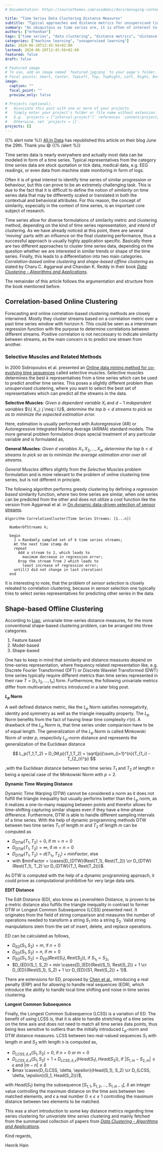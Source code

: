 ```yaml
---
# Documentation: https://sourcethemes.com/academic/docs/managing-content/

title: "Time Series Data Clustering Distance Measures"
subtitle: "Typical approaches and distance metrics for unsupervised time series clustering"
summary: "As ubiquitous as time series are, it is often of interest to identify clusters of similar time series in order to gain better insight into the structure of the available data. However, unsupervised learning from time series data has its own stumbling blocks. For this reason, the following article presents some helpful time series specific distance metrics and basic procedures to work successfully with time series data."
authors: ["mrhenhan"]
tags: ["time series", "data clustering", "distance metrics", "distance measures", "unsupervised learning", "machine learning"]
categories: ["machine learning", "unsupervised learning"]
date: 2020-06-20T12:45:56+02:00
lastmod: 2020-06-20T12:45:56+02:00
featured: false
draft: false

# Featured image
# To use, add an image named `featured.jpg/png` to your page's folder.
# Focal points: Smart, Center, TopLeft, Top, TopRight, Left, Right, BottomLeft, Bottom, BottomRight.
image:
  caption: ""
  focal_point: ""
  preview_only: false

# Projects (optional).
#   Associate this post with one or more of your projects.
#   Simply enter your project's folder or file name without extension.
#   E.g. `projects = ["internal-project"]` references `content/project/deep-learning/index.md`.
#   Otherwise, set `projects = []`.
projects: []
---
```

{{% alert note %}}
[All.In Data](https://www.all-in-data.de/de/data-analytics/time-series-data-clustering-distance-measures/) has republished this article on their blog June the 29th. Thank you :smile:
{{% /alert %}}

Time series data is nearly everywhere and actually most data can be modeled in form of a time series. Typical representatives from the category time series data are stock quotation or tick data, medical data, e.g. EEG readings, or even data from machine state monitoring in form of logs.

Often it is of great interest to identify time series of similar progression or behaviour, but this can prove to be an extremely challenging task. This is due to the fact that it is difficult to define the notion of _similarity_ on time series data that may be differently scaled or translated in both the contextual and behavioral attributes. For this reason, the concept of similarity, especially in the context of time series, is an important core subject of research.

Time series allow for diverse formulations of similarity metric and clustering method, depending on the kind of time series representation, and intend of clustering. As we have already noticed at this point, there are several 'moving' parts with an influence on the final clustering performance, thus a successful approach is usually highly application specific. Basically there are two different approaches to cluster time series data, depending on the question whether we are interested in similar trends or shape of the time series. Finally, this leads to a differentiation into two main categories. _Correlation-based online clustering_ and _shape-based offline clustering_ as stated by Charu C. Aggarwal and Chandan K. Reddy in their book [_Data Clustering - Algorithms and Applications_](http://charuaggarwal.net/clusterbook.pdf).

The remainder of this article follows the argumentation and structure from the book mentioned before.

## Correlation-based Online Clustering

Forecasting and online correlation-based clustering methods are closely interwined. Mostly they cluster streams based on a correlation metric over a past time series window with horizon $h$. This could be seen as a interstream regression function with the purpose to determine correlations between different streams. Positive correlation is not neccessary to indicate similarity between streams, as the main concern is to predict one stream from another.

### Selective Muscles and Related Methods

In 2000 Sidiropoulos et al. presented an [Online data mining method for co-evolving time sequences](https://ieeexplore.ieee.org/document/839383) called selective muscles. Selective muscles determines the best $k$ representatives from a time series which can be used to predict another time series. This poses a slightly different problem than unsupervised clustering, where you want to select the best set of representatives which can predict all the streams in the data.

**Selective Muscles**: _Given a dependent variable_ $X_i$ and $d - 1$ _independent variables_ $\\{ X_j: j \neq i \\}$, _determine the top_ $b < d$ _streams to pick so as to minimize the expected estimation error._

Here, estimation is usually performed with Autoregressive (AR) or Autoregressive Integrated Moving Average (ARIMA) standard models. The more general problem formulation drops special treatment of any particular variable and is formulated as,

**General Muscles**: _Given_ $d$ _variables_ $X_1, X_2, ..., X_d$, _determine the top_ $b < d$ _streams to pick so as to minimize the average estimation error over all streams._

_General Muscles_ differs slightly from the _Selective Muscles_ problem formulation and is more relevant to the problem of online clustering time series, but is not different in principle.

The following algorithm performs greedy clustering by defining a _regression based_ similarity function, where two time series are similar, when one series can be predicted from the other and does not utilize a cost function like the version from Aggarwal et al. in [On dynamic data-driven selection of sensor streams](https://dl.acm.org/doi/10.1145/2020408.2020595).

```
Algorithm CorrelationCluster(Time Series Streams: [1...n])
 
  NumberOfStreams k;
  
  begin
    J = Randomly sampled set of k time series streams;
    At the next time stamp do
    repeat
      Add a stream to J, which leads to
        maximum decrease in regression error;
      Drop the stream from J which leads to
        least increase of regression error;
    until(J did not change in last iteration)
  end
```

It is interesting to note, that the problem of _sensor selection_ is closely releated to correlation clustering, because in sensor selection one typically tries to select series representatives for predicting other series in the data.

## Shape-based Offline Clustering

According to [Liao](https://dl.acm.org/doi/10.1016/j.patcog.2005.01.025), univariate time-series distance measures, for the more conventional shape-based clustering problem, can be arranged into three categories.

1. Feature based
2. Model-based
3. Shape-based

One has to keep in mind that similarity and distance measures depend on time-series representation, where frequency related representation like, e.g. Discrete Fourier Transformed (DFT) or Discrete Wavelet Transformed (DWT) time series typically require different metrics than time series represented in their raw $T = [t_1, t_2, ..., t_n]$ form. Furthermore, the following univariate metrics differ from multivariate metrics introduced in a later blog post.

**$L_p$ Norm**

A well defined distance metric, like the $L_p$ Norm satisfies nonnegativity, identity and symmetry as well as the triangle inequality property. The $L_p$ Norm benefits from the fact of having linear time complexity $\mathcal{O}(n)$. A drawback of the $L_p$ Norm is, that time series under comparison have to be of equal length. The generalization of the $L_p$ Norm is called Minkowski Norm of order $p$, respectivly $L_p$-norm distance and represents the generalization of the Euclidean distance

$$
L_p(T_1,T_2) = D_{M,p}(T_1,T_2) = \sqrt[p]{\sum_{i=1}^{n}(T_{1_i} - T_{2_i})^p}
$$

,with the Euclidean distance between two time series $T_1$ and $T_2$ of length $n$ being a special case of the Minkowski Norm with $p=2$.

**Dynamic Time Warping Distance**

Dynamic Time Warping (DTW) cannot be considered a norm as it does not fulfill the triangle inequality but usually performs better than the $L_p$ norm, as it realizes a one-to-many mapping between points and therefor allows for time-shifting capturing similar shapes even if they have a time-phase difference. Furthermore, DTW is able to handle different sampling intervals of a time series. With the help of dynamic programming methods DTW between two time series $T_1$ of length $m$ and $T_2$ of length $m$ can be computed as

- $D_{DTW}(T_1,T_2) = 0$, if $m = n = 0$
- $D_{DTW}(T_1,T_2) = \infty$, if $m = n = 0$
- $D_{DTW}(T_1,T_2) = d(T_{1_1}, T_{2_1}) + minFactor$, else
- with $minFactor = \cases\{D_{DTW}(Rest(T_1), Rest(T_2)) \cr D_{DTW}(Rest(T_1), T_2) \cr D_{DTW}(T_1, Rest(T_2))}$.

As DTW is computed with the help of a dynamic programming approach, it could prove as computational prohibitive for very large data sets.

**EDIT Distance**

The Edit Distance (ED), also know as Levenshtein Distance, is proven to be a metric distance also fulfills the triangle inequality in contrast to former DTW or Longest Common Subsequence (LCSS) presented next. It originates from the field of string comparison and measures the number of operations needed to transform a string $S_1$ into a string $S_2$. Valid string manipulations stem from the set of insert, delete, and replace operations.

ED can be calculated as follows,

- $D_{ED}(S_1, S_2) = m$, if $n = 0$
- $D_{ED}(S_1, S_2) = n$, if $m = 0$
- $D_{ED}(S_1, S_2) = D_{ED}(Rest(S_1), Rest(S_2))$, if $S_{1_1} = S_{2_1}$
- $D_{ED}(S_1, S_2) = min \cases\{D_{ED}(Rest(S_1), Rest(S_2)) + 1 \cr D_{ED}(Rest(S_1), S_2) + 1 \cr D_{ED}(S1, Rest(S_2)) + 1}$.

There are extensions for ED, proposed by [Chen et al.](https://dl.acm.org/doi/10.1145/1066157.1066213), introducing a real penalty (ERP) and for allowing to handle real sequences (EDR), which introduce the ability to handle local time shifting and noise in time series clustering.

**Longest Common Subsequence**

Finally, the Longest Common Subsequence (LCSS) is a variation of ED. The benefit of using LCSS is, that it is able to handle stretching of a time series on the time axis and does not need to match all time series data points, thus being less sensitive to outliers than the initially introduced $L_p$-norm and DTW distance measures. LCSS between two real-valued sequences $S_1$ with length $m$ and $S_2$ with length $n$ is computed as,

- $D_{LCSS, \delta, \epsilon}(S_1, S_2) = 0$, if $n = 0$ or $m = 0$
- $D_{LCSS, \delta, \epsilon}(S_1, S_2) = 1 + D_{LCSS, \delta, \epsilon}(Head(S_1), Head(S_2))$, if $|S_{1,m} - S_{2,m}| \le \epsilon$ and $|m - n| \leq \delta$
- $max \cases\{D_{LCSS, \delta, \epsilon}(Head(S_1), S_2) \cr D_{LCSS, \delta, \epsilon}(S_1, Head(S_2))}$,

with $Head(S_1)$ being the subsequence $[S_{1,1}, S_{1,2},...,S_{1,m-1}]$, $\delta$ an integer value controlling the maximum distance on the time axis between two matched elements, and $\epsilon$ a real number $0 \le \epsilon \le 1$ controlling the maximum distance between two elements to be matched.

This was a short introduction to some key distance metrics regarding time series clustering for _univariate time series_ clustering and mainly fetched from the summarized collection of papers from [_Data Clustering - Algorithms and Applications_](http://charuaggarwal.net/clusterbook.pdf).

Kind regards,

Henrik Hain
